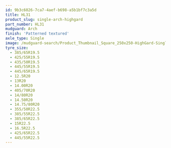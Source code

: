 ```yaml
---
id: 9b3c6026-7ca7-4aef-b698-a5b1bf7c3a5d
title: HL31
product_slug: single-arch-highgard
part_number: HL31
mudguard: Arch
finish: 'Patterned textured'
axle_type: Single
image: /mudguard-search/Product_Thumbnail_Square_250x250-HighGard-Single-Arch.jpg
tyre_size:
  - 385/65R19.5
  - 425/55R19.5
  - 435/50R19.5
  - 445/55R19.5
  - 445/65R19.5
  - 12.5R20
  - 13R20
  - 14.00R20
  - 405/70R20
  - 14/80R20
  - 14.50R20
  - 14.75/80R20
  - 355/50R22.5
  - 385/55R22.5
  - 385/65R22.5
  - 15R22.5
  - 16.5R22.5
  - 425/65R22.5
  - 445/55R22.5
---
```

